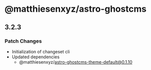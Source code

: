 # @matthiesenxyz/astro-ghostcms

## 3.2.3

### Patch Changes

- Initialization of changeset cli
- Updated dependencies
  - @matthiesenxyz/astro-ghostcms-theme-default@0.1.10
